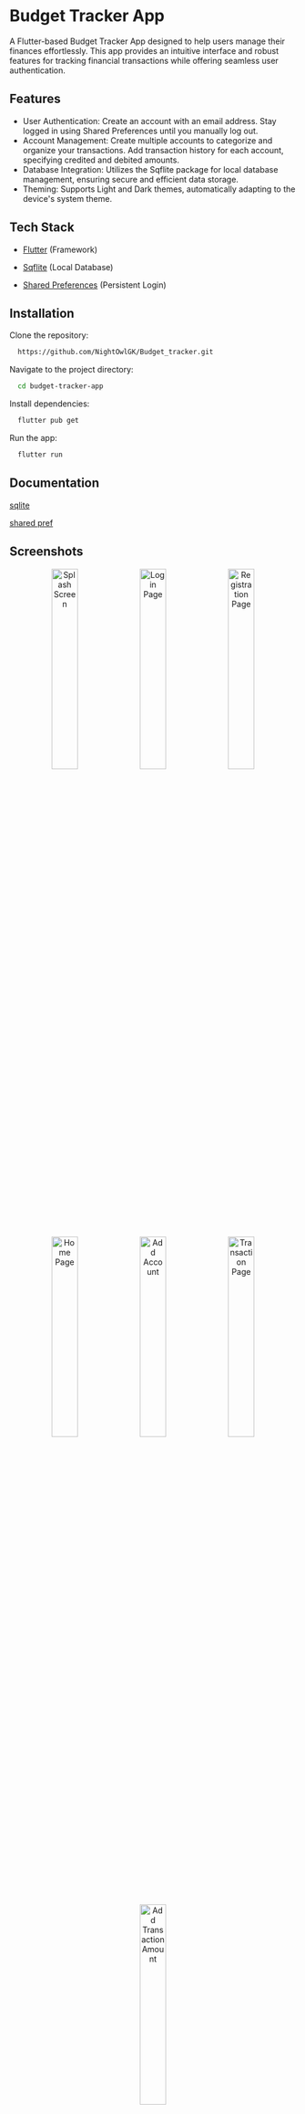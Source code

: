 
# Budget Tracker App

A Flutter-based Budget Tracker App designed to help users manage their finances effortlessly. This app provides an intuitive interface and robust features for tracking financial transactions while offering seamless user authentication.




## Features

- User Authentication: 
  Create an account with an email address.
  Stay logged in using Shared Preferences until you manually log out.
- Account Management:
  Create multiple accounts to categorize and organize your transactions.
  Add transaction history for each account, specifying credited and debited amounts.
- Database Integration:
  Utilizes the Sqflite package for local database management, ensuring secure and efficient data storage.
- Theming:
  Supports Light and Dark themes, automatically adapting to the device's system theme.


## **Tech Stack**

- [Flutter](https://flutter.dev/) (Framework)
  
- [Sqflite](https://pub.dev/packages/sqflite) (Local Database)
  
- [Shared Preferences](https://pub.dev/packages/shared_preferences) (Persistent Login)  



## Installation

Clone the repository:

```bash
  https://github.com/NightOwlGK/Budget_tracker.git
```

Navigate to the project directory:

```bash
  cd budget-tracker-app  
```

Install dependencies:

```bash
  flutter pub get   
```

Run the app:

```bash
  flutter run     
```
## Documentation

[sqlite](https://docs.flutter.dev/cookbook/persistence/sqlite)

[shared pref](https://docs.flutter.dev/cookbook/persistence/key-value)

## **Screenshots**

<div align="center">
  <img src="https://github.com/user-attachments/assets/cc1391ab-df61-41d2-819d-56ade2ea1bed" alt="Splash Screen" width="30%" />
  <img src="https://github.com/user-attachments/assets/f8cd54d0-bab3-4997-a401-f15d3cddf3ed" alt="Login Page" width="30%" />
  <img src="https://github.com/user-attachments/assets/35eabd81-fcd0-4c5f-b719-56927e7cddb0" alt="Registration Page" width="30%" />
</div>

<div align="center">
  <img src="https://github.com/user-attachments/assets/eb32fd45-4317-4777-b609-364816b6acf9" alt="Home Page" width="30%" />
  <img src="https://github.com/user-attachments/assets/ded47236-0029-4caa-bb42-817cb9cbf3c6" alt="Add Account" width="30%" />
  <img src="https://github.com/user-attachments/assets/7c489934-9202-43ce-93f4-feb150a502bf" alt="Transaction Page" width="30%" />
</div>

<div align="center">
  <img src="https://github.com/user-attachments/assets/6e5f6b4a-2048-4880-8ada-048fc070ac75" alt="Add Transaction Amount" width="30%" />
</div>




